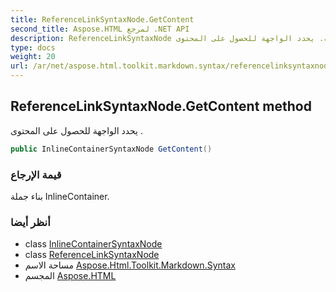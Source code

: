 ```yaml
---
title: ReferenceLinkSyntaxNode.GetContent
second_title: Aspose.HTML لمرجع .NET API
description: ReferenceLinkSyntaxNode طريقة. يحدد الواجهة للحصول على المحتوى .
type: docs
weight: 20
url: /ar/net/aspose.html.toolkit.markdown.syntax/referencelinksyntaxnode/getcontent/
---
```

## ReferenceLinkSyntaxNode.GetContent method

يحدد الواجهة للحصول على المحتوى .

```csharp
public InlineContainerSyntaxNode GetContent()
```

### قيمة الإرجاع

بناء جملة InlineContainer.

### أنظر أيضا

* class [InlineContainerSyntaxNode](../../inlinecontainersyntaxnode/)
* class [ReferenceLinkSyntaxNode](../)
* مساحة الاسم [Aspose.Html.Toolkit.Markdown.Syntax](../../referencelinksyntaxnode/)
* المجسم [Aspose.HTML](../../../)


